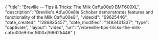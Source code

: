 {
    "title": "Breville -- Tips & Tricks: The Milk Caf\u00e9 BMF600XL",
    "description": "Breville's Ad\u00e8le Schober demonstrates features and functionality of the Milk Caf\u00e9.",
    "videoid": "69625446",
    "date_created": "1286835457",
    "date_modified": "1493401337",
    "type": "captivate",
    "layout": "video",
    "url": "\/v\/breville-tips-tricks-the-milk-caf\u00e9-bmf600xl\/69625446"
}